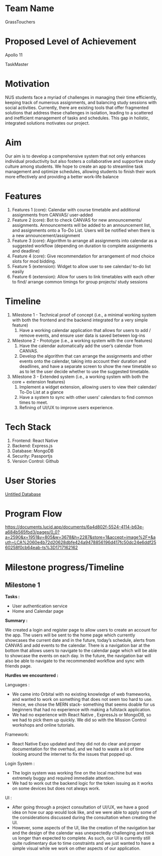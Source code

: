 # **Team Name**

GrassTouchers

# **Proposed Level of Achievement**

Apollo 11 

TaskMaster

# **Motivation**

NUS students face a myriad of challenges in managing their time efficiently, keeping track of numerous assignments, and balancing study sessions with social activities. Currently, there are existing tools that offer fragmented solutions that address these challenges in isolation, leading to a scattered and inefficient management of tasks and schedules. This gap in holistic, integrated solutions motivates our project.

# **Aim**

Our aim is to develop a comprehensive system that not only enhances individual productivity but also fosters a collaborative and supportive study culture among students. We hope to create an app to streamline task management and optimize schedules, allowing students to finish their work more effectively and providing a better work-life balance

# **Features**

1. Features 1 (core): Calendar with course timetable and additional assignments from CANVAS/ user-added
2. Feature 2 (core): Bot to check CANVAS for new announcements/ assignments. Announcements will be added to an announcement list, and assignments onto a To-Do List. Users will be notified when there is a new announcement/assignment
3. Feature 3 (core): Algorithm to arrange all assignments into calendar as a suggested workflow (depending on duration to complete assignments and deadline)
4. Feature 4 (core): Give recommendation for arrangement of mod choice slots for mod bidding.
5. Feature 5 (extension): Widget to allow user to see calendar/ to-do list easily
6. Feature 6 (extension): Allow for users to link timetables with each other to find/ arrange common timings for group projects/ study sessions

# **Timeline**

1. Milestone 1 - Technical proof of concept (i.e., a minimal working system with both the frontend and the backend integrated for a very simple feature)
    1. Have a working calendar application that allows for users to add / remove events, and ensure user data is saved between log-ins
2. Milestone 2 - Prototype (i.e., a working system with the core features)
    1. Have the calendar automatically add the user’s calendar from CANVAS.
    2. Develop the algorithm that can arrange the assignments and other events onto the calendar, taking into account their duration and deadlines, and have a separate screen to show the new timetable so as to let the user decide whether to use the suggested timetable.
3. Milestone 3 - Extended system (i.e., a working system with both the core + extension features)
    1. Implement a widget extension, allowing users to view their calendar/ To-Do List at a glance
    2. Have a system to sync with other users' calendars to find common times to meet.
    3. Refining of UI/UX to improve users experience.

# **Tech Stack**

1. Frontend: React Native
2. Backend: Express.js
3. Database: MongoDB
4. Security: Passportjs
5. Version Control: Github

# User Stories

[Untitled Database](https://www.notion.so/cbaa942c12d94a958bdcf77c85aaca3b?pvs=21)

# Program Flow

https://documents.lucid.app/documents/6a4d802f-5524-4114-b63e-a684b565fbd3/pages/0_0?a=2590&x=1951&y=805&w=3678&h=2287&store=1&accept=image%2F*&auth=LCA%2060e4b72d20628dbfe424a9478856196d417fc50dc24e6ddf2560258f0cb64eab-ts%3D1717162162

# **Milestone progress/Timeline**

## Milestone 1

**Tasks :** 

- User authentication service
- Home and Calendar page

**Summary :** 

We created a login and register page to allow users to create an account for the app. The users will be sent to the home page  which currently showcases the current date and in the future, today’s schedule, alerts from CANVAS and add events to the calendar.  There is a navigation bar at the bottom that allows users to navigate to the calendar page which will be able to showcase the events on each day. In the future, the navigation bar will also be able to navigate to the recommended workflow and sync with friends page.

**Hurdles we encountered :** 

Languages : 

- We came into Orbital with no existing knowledge of web frameworks, and wanted to work on something that does not seem too hard to use. Hence, we chose the MERN stack- something that seems doable for us beginners that had no experience with making a fullstack application.
- We had no experience with React Native , ExpressJs or MongoDB, so we had to pick them up quickly. We did so with the Mission Control workshops and online tutorials.

Framework:

- React Native Expo updated and they did not do clear and proper documentation for the overhaul, and we had to waste a lot of time looking around the internet to fix the issues that popped up.

Login System : 

- The login system was working fine on the local machine but was extremely buggy and required immediate attention.
- We had to work out the backend logic for the token issuing as it works on  some devices but does not always work.

UI : 

- After going through a project consultation of UI/UX, we have a good idea on how our app would look like, and we were able to apply some of the considerations discussed during the consultation when creating the UI.
- However, some aspects of the UI, like the creation of the navigation bar and the design of the calendar was unexpectedly challenging and took us longer than expected to complete. As such, our UI is currently still quite rudimentary due to time constraints and we just wanted to have a simple visual while we work on other aspects of our application.
